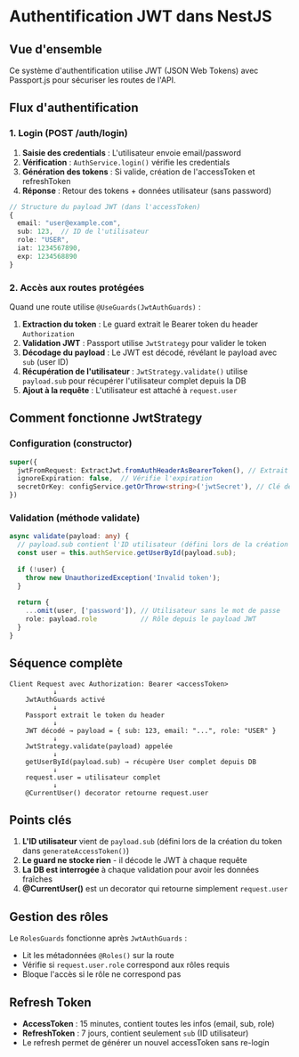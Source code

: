 # Authentification JWT dans NestJS

## Vue d'ensemble

Ce système d'authentification utilise JWT (JSON Web Tokens) avec Passport.js pour sécuriser les routes de l'API.

## Flux d'authentification

### 1. Login (POST /auth/login)

1. **Saisie des credentials** : L'utilisateur envoie email/password
2. **Vérification** : `AuthService.login()` vérifie les credentials
3. **Génération des tokens** : Si valide, création de l'accessToken et refreshToken
4. **Réponse** : Retour des tokens + données utilisateur (sans password)

```typescript
// Structure du payload JWT (dans l'accessToken)
{
  email: "user@example.com",
  sub: 123,  // ID de l'utilisateur 
  role: "USER",
  iat: 1234567890,
  exp: 1234568890
}
```

### 2. Accès aux routes protégées

Quand une route utilise `@UseGuards(JwtAuthGuards)` :

1. **Extraction du token** : Le guard extrait le Bearer token du header `Authorization`
2. **Validation JWT** : Passport utilise `JwtStrategy` pour valider le token
3. **Décodage du payload** : Le JWT est décodé, révélant le payload avec `sub` (user ID)
4. **Récupération de l'utilisateur** : `JwtStrategy.validate()` utilise `payload.sub` pour récupérer l'utilisateur complet depuis la DB
5. **Ajout à la requête** : L'utilisateur est attaché à `request.user`

## Comment fonctionne JwtStrategy

### Configuration (constructor)
```typescript
super({
  jwtFromRequest: ExtractJwt.fromAuthHeaderAsBearerToken(), // Extrait depuis "Bearer <token>"
  ignoreExpiration: false,  // Vérifie l'expiration
  secretOrKey: configService.getOrThrow<string>('jwtSecret'), // Clé de validation
})
```

### Validation (méthode validate)

```typescript
async validate(payload: any) {
  // payload.sub contient l'ID utilisateur (défini lors de la création du token)
  const user = this.authService.getUserById(payload.sub);
  
  if (!user) {
    throw new UnauthorizedException('Invalid token');
  }
  
  return {
    ...omit(user, ['password']), // Utilisateur sans le mot de passe
    role: payload.role           // Rôle depuis le payload JWT
  }
}
```

## Séquence complète

```
Client Request avec Authorization: Bearer <accessToken>
           ↓
    JwtAuthGuards activé
           ↓
    Passport extrait le token du header
           ↓
    JWT décodé → payload = { sub: 123, email: "...", role: "USER" }
           ↓
    JwtStrategy.validate(payload) appelée
           ↓
    getUserById(payload.sub) → récupère User complet depuis DB
           ↓
    request.user = utilisateur complet
           ↓
    @CurrentUser() decorator retourne request.user
```

## Points clés

1. **L'ID utilisateur** vient de `payload.sub` (défini lors de la création du token dans `generateAccessToken()`)
2. **Le guard ne stocke rien** - il décode le JWT à chaque requête
3. **La DB est interrogée** à chaque validation pour avoir les données fraîches
4. **@CurrentUser()** est un decorator qui retourne simplement `request.user`

## Gestion des rôles

Le `RolesGuards` fonctionne après `JwtAuthGuards` :
- Lit les métadonnées `@Roles()` sur la route
- Vérifie si `request.user.role` correspond aux rôles requis
- Bloque l'accès si le rôle ne correspond pas

## Refresh Token

- **AccessToken** : 15 minutes, contient toutes les infos (email, sub, role)
- **RefreshToken** : 7 jours, contient seulement `sub` (ID utilisateur)
- Le refresh permet de générer un nouvel accessToken sans re-login
